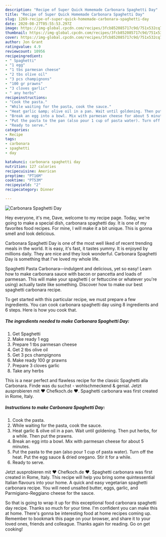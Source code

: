 ```yaml
---
description: "Recipe of Super Quick Homemade Carbonara Spaghetti Day"
title: "Recipe of Super Quick Homemade Carbonara Spaghetti Day"
slug: 1269-recipe-of-super-quick-homemade-carbonara-spaghetti-day
date: 2020-08-27T05:55:53.297Z
image: https://img-global.cpcdn.com/recipes/3fcb852085717c9d/751x532cq70/carbonara-spaghetti-day-recipe-main-photo.jpg
thumbnail: https://img-global.cpcdn.com/recipes/3fcb852085717c9d/751x532cq70/carbonara-spaghetti-day-recipe-main-photo.jpg
cover: https://img-global.cpcdn.com/recipes/3fcb852085717c9d/751x532cq70/carbonara-spaghetti-day-recipe-main-photo.jpg
author: Jon Grant
ratingvalue: 4.9
reviewcount: 10956
recipeingredient:
- " Spaghetti"
- "1 egg"
- "1 tbs parmesan cheese"
- "2 tbs olive oil"
- "3 pcs champignons"
- "100 gr prawns"
- "3 cloves garlic"
- " any herbs"
recipeinstructions:
- "Cook the pasta."
- "While waiting for the pasta, cook the sauce."
- "Heat garlic &amp; olive oil in a pan. Wait until goldening. Then put herbs, for a while. Then put the prawns."
- "Break an egg into a bowl. Mix with parmesan cheese for about 5 minutes."
- "Put the pasta to the pan (also pour 1 cup of pasta water). Turn off the heat. Put the egg sauce &amp; dried oregano. Stir it for a while."
- "Ready to serve."
categories:
- Recipe
tags:
- carbonara
- spaghetti
- day

katakunci: carbonara spaghetti day 
nutrition: 127 calories
recipecuisine: American
preptime: "PT16M"
cooktime: "PT53M"
recipeyield: "2"
recipecategory: Dinner

---
```



![Carbonara Spaghetti Day](https://img-global.cpcdn.com/recipes/3fcb852085717c9d/751x532cq70/carbonara-spaghetti-day-recipe-main-photo.jpg)

Hey everyone, it's me, Dave, welcome to my recipe page. Today, we're going to make a special dish, carbonara spaghetti day. It is one of my favorites food recipes. For mine, I will make it a bit unique. This is gonna smell and look delicious.

Carbonara Spaghetti Day is one of the most well liked of recent trending meals in the world. It is easy, it's fast, it tastes yummy. It is enjoyed by millions daily. They are nice and they look wonderful. Carbonara Spaghetti Day is something that I've loved my whole life.

Spaghetti Pasta Carbonara—indulgent and delicious, yet so easy! Learn how to make carbonara sauce with bacon or pancetta and loads of parmesan. This will make your spaghetti ( or fettuccine or whatever you&#39;re using) actually taste like something. Discover how to make our best spaghetti carbonara recipe.


To get started with this particular recipe, we must prepare a few ingredients. You can cook carbonara spaghetti day using 8 ingredients and 6 steps. Here is how you cook that.

<!--inarticleads1-->

##### The ingredients needed to make Carbonara Spaghetti Day:

1. Get  Spaghetti
1. Make ready 1 egg
1. Prepare 1 tbs parmesan cheese
1. Get 2 tbs olive oil
1. Get 3 pcs champignons
1. Make ready 100 gr prawns
1. Prepare 3 cloves garlic
1. Take  any herbs


This is a near perfect and flawless recipe for the classic Spaghetti alla Carbonara. Finde was du suchst - wohlschmeckend &amp; genial. Jetzt ausprobieren mit ♥ Chefkoch.de ♥. Spaghetti carbonara was first created in Rome, Italy. 

<!--inarticleads2-->

##### Instructions to make Carbonara Spaghetti Day:

1. Cook the pasta.
1. While waiting for the pasta, cook the sauce.
1. Heat garlic &amp; olive oil in a pan. Wait until goldening. Then put herbs, for a while. Then put the prawns.
1. Break an egg into a bowl. Mix with parmesan cheese for about 5 minutes.
1. Put the pasta to the pan (also pour 1 cup of pasta water). Turn off the heat. Put the egg sauce &amp; dried oregano. Stir it for a while.
1. Ready to serve.


Jetzt ausprobieren mit ♥ Chefkoch.de ♥. Spaghetti carbonara was first created in Rome, Italy. This recipe will help you bring some quintessential Italian flavours into your home. A quick and easy vegetarian spaghetti carbonara recipe. You will need unsalted butter, eggs, garlic, and Parmigiano-Reggiano cheese for the sauce. 

So that is going to wrap it up for this exceptional food carbonara spaghetti day recipe. Thanks so much for your time. I'm confident you can make this at home. There's gonna be interesting food at home recipes coming up. Remember to bookmark this page on your browser, and share it to your loved ones, friends and colleague. Thanks again for reading. Go on get cooking!
